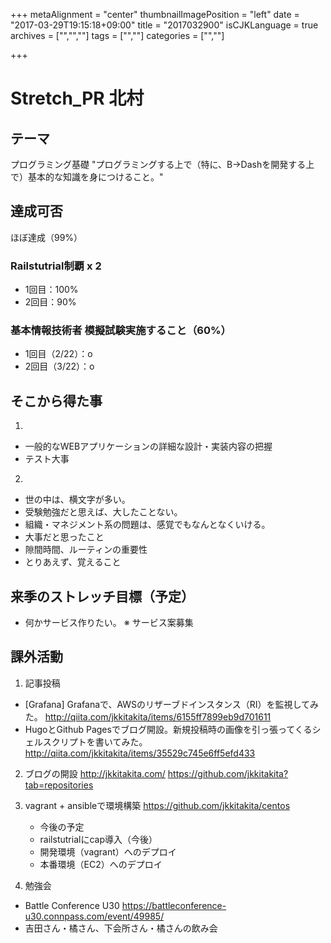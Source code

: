 +++
metaAlignment = "center"
thumbnailImagePosition = "left"
date = "2017-03-29T19:15:18+09:00"
title = "2017032900"
isCJKLanguage = true
archives = ["","",""]
tags = ["",""]
categories = ["",""]

+++

# Stretch_PR 北村
## テーマ

プログラミング基礎
"プログラミングする上で（特に、B→Dashを開発する上で）基本的な知識を身につけること。"

## 達成可否
  ほぼ達成（99%）

### Railstutrial制覇 x 2
 - 1回目：100%
 - 2回目：90%
### 基本情報技術者 模擬試験実施すること（60%）
 - 1回目（2/22）：o
 - 2回目（3/22）：o

## そこから得た事
1.
 - 一般的なWEBアプリケーションの詳細な設計・実装内容の把握
 - テスト大事
2.
 - 世の中は、横文字が多い。
 - 受験勉強だと思えば、大したことない。
 - 組織・マネジメント系の問題は、感覚でもなんとなくいける。
 - 大事だと思ったこと
  - 隙間時間、ルーティンの重要性
  - とりあえず、覚えること

## 来季のストレッチ目標（予定）
 - 何かサービス作りたい。
  ※ サービス案募集

## 課外活動
1. 記事投稿
 - [Grafana] Grafanaで、AWSのリザーブドインスタンス（RI）を監視してみた。
  http://qiita.com/jkkitakita/items/6155ff7899eb9d701611
 - HugoとGithub Pagesでブログ開設。新規投稿時の画像を引っ張ってくるシェルスクリプトを書いてみた。
  http://qiita.com/jkkitakita/items/35529c745e6ff5efd433

2. ブログの開設
  http://jkkitakita.com/
  https://github.com/jkkitakita?tab=repositories

3. vagrant + ansibleで環境構築
  https://github.com/jkkitakita/centos
   - 今後の予定
    - railstutrialにcap導入（今後）
    - 開発環境（vagrant）へのデプロイ
    - 本番環境（EC2）へのデプロイ

4. 勉強会
  - Battle Conference U30
    https://battleconference-u30.connpass.com/event/49985/
  - 吉田さん・橘さん、下会所さん・橘さんの飲み会

